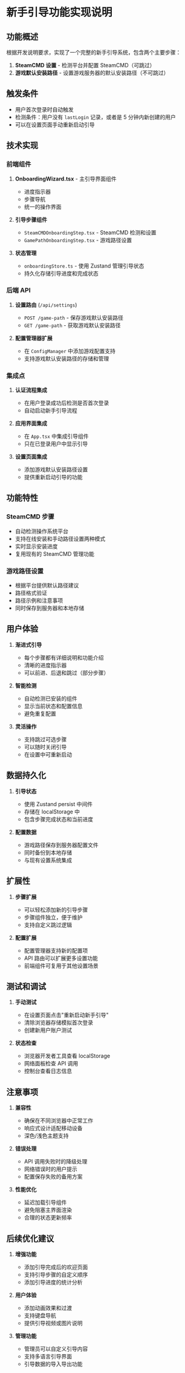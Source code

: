 # 新手引导功能实现说明

## 功能概述

根据开发说明要求，实现了一个完整的新手引导系统，包含两个主要步骤：

1. **SteamCMD 设置** - 检测平台并配置 SteamCMD（可跳过）
2. **游戏默认安装路径** - 设置游戏服务器的默认安装路径（不可跳过）

## 触发条件

- 用户首次登录时自动触发
- 检测条件：用户没有 `lastLogin` 记录，或者是 5 分钟内新创建的用户
- 可以在设置页面手动重新启动引导

## 技术实现

### 前端组件

1. **OnboardingWizard.tsx** - 主引导界面组件
   - 进度指示器
   - 步骤导航
   - 统一的操作界面

2. **引导步骤组件**
   - `SteamCMDOnboardingStep.tsx` - SteamCMD 检测和设置
   - `GamePathOnboardingStep.tsx` - 游戏路径设置

3. **状态管理**
   - `onboardingStore.ts` - 使用 Zustand 管理引导状态
   - 持久化存储引导进度和完成状态

### 后端 API

1. **设置路由** (`/api/settings`)
   - `POST /game-path` - 保存游戏默认安装路径
   - `GET /game-path` - 获取游戏默认安装路径

2. **配置管理器扩展**
   - 在 `ConfigManager` 中添加游戏配置支持
   - 支持游戏默认安装路径的存储和管理

### 集成点

1. **认证流程集成**
   - 在用户登录成功后检测是否首次登录
   - 自动启动新手引导流程

2. **应用界面集成**
   - 在 `App.tsx` 中集成引导组件
   - 只在已登录用户中显示引导

3. **设置页面集成**
   - 添加游戏默认安装路径设置
   - 提供重新启动引导的功能

## 功能特性

### SteamCMD 步骤
- 自动检测操作系统平台
- 支持在线安装和手动路径设置两种模式
- 实时显示安装进度
- 复用现有的 SteamCMD 管理功能

### 游戏路径设置
- 根据平台提供默认路径建议
- 路径格式验证
- 路径示例和注意事项
- 同时保存到服务器和本地存储

## 用户体验

1. **渐进式引导**
   - 每个步骤都有详细说明和功能介绍
   - 清晰的进度指示器
   - 可以前进、后退和跳过（部分步骤）

2. **智能检测**
   - 自动检测已安装的组件
   - 显示当前状态和配置信息
   - 避免重复配置

3. **灵活操作**
   - 支持跳过可选步骤
   - 可以随时关闭引导
   - 在设置中可重新启动

## 数据持久化

1. **引导状态**
   - 使用 Zustand persist 中间件
   - 存储在 localStorage 中
   - 包含步骤完成状态和当前进度

2. **配置数据**
   - 游戏路径保存到服务器配置文件
   - 同时备份到本地存储
   - 与现有设置系统集成

## 扩展性

1. **步骤扩展**
   - 可以轻松添加新的引导步骤
   - 步骤组件独立，便于维护
   - 支持自定义跳过逻辑

2. **配置扩展**
   - 配置管理器支持新的配置项
   - API 路由可以扩展更多设置功能
   - 前端组件可复用于其他设置场景

## 测试和调试

1. **手动测试**
   - 在设置页面点击"重新启动新手引导"
   - 清除浏览器存储模拟首次登录
   - 创建新用户账户测试

2. **状态检查**
   - 浏览器开发者工具查看 localStorage
   - 网络面板检查 API 调用
   - 控制台查看日志信息

## 注意事项

1. **兼容性**
   - 确保在不同浏览器中正常工作
   - 响应式设计适配移动设备
   - 深色/浅色主题支持

2. **错误处理**
   - API 调用失败时的降级处理
   - 网络错误时的用户提示
   - 配置保存失败的备用方案

3. **性能优化**
   - 延迟加载引导组件
   - 避免阻塞主界面渲染
   - 合理的状态更新频率

## 后续优化建议

1. **增强功能**
   - 添加引导完成后的欢迎页面
   - 支持引导步骤的自定义顺序
   - 添加引导进度的统计分析

2. **用户体验**
   - 添加动画效果和过渡
   - 支持键盘导航
   - 提供引导视频或图片说明

3. **管理功能**
   - 管理员可以自定义引导内容
   - 支持多语言引导界面
   - 引导数据的导入导出功能
